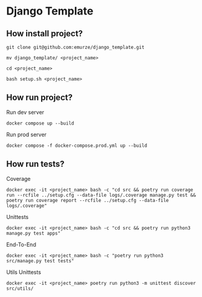 # Django Template

## How install project?

```
git clone git@github.com:emurze/django_template.git
```

```
mv django_template/ <project_name>
```

```
cd <project_name>
```

```
bash setup.sh <project_name>
```


## How run project?

Run dev server

```
docker compose up --build
```

Run prod server

```
docker compose -f docker-compose.prod.yml up --build
```


## How run tests?

Coverage
```
docker exec -it <project_name> bash -c "cd src && poetry run coverage run --rcfile ../setup.cfg --data-file logs/.coverage manage.py test && poetry run coverage report --rcfile ../setup.cfg --data-file logs/.coverage"
```

Unittests
```
docker exec -it <project_name> bash -c "cd src && poetry run python3 manage.py test apps"
```

End-To-End
```
docker exec -it <project_name> bash -c "poetry run python3 src/manage.py test tests"
```

Utils Unittests
```
docker exec -it <project_name> poetry run python3 -m unittest discover src/utils/
```
